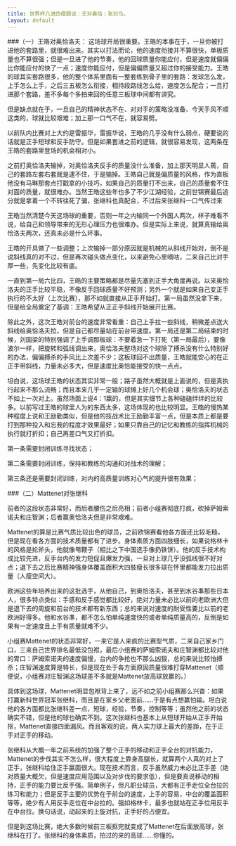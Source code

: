 ```yaml
---
title: 世界杯八进四借题谈：王对奥恰；张对马。
layout: default
---
```


###（一）王皓对奥恰洛夫：
这场球开局很重要。王皓的本事在于，一旦你被打进他的套路里，就很难出来。其实以打法而论，他的速度衔接并不算很快，单板质量也不算很强；但是一旦进了他的节奏，他的回球质量你能应付，但是速度就偏偏比你能应付的快了一点；速度你能应付，但是偏偏质量又超过你的接受能力。王皓的球其实套路很多，他的整个体系里面有一整套练到骨子里的套路：发球怎么发，上手怎么上手，之后三五板怎么衔接，相持段路线怎么给，速度怎么配合；一旦打进那个套路，差不多每个多拍来回的任意三板球中间都有讲究。

但是缺点就在于，一旦自己的精神状态不在、对对手的策略没准备、今天手风不顺这类的，球就比较艰难；加上那一口气不在，就容易劈。

以前队内比赛对上大约是雷振华，雷振华说，王皓的几乎没有什么弱点，硬要说的话就是正手短球和反手防守。但是如果套进之前的逻辑，就很容易发现，这两条在王皓的套路里登场的机会相对小。

之前打奥恰洛夫输掉，对奥恰洛夫反手的质量没什么准备，加上那天明显人蔫，自己的套路左套右套就是逮不住，于是输掉。王皓自己就是偏质量的风格，作为直板他没有马琳那套点打戳拿的小技巧，如果自己的质量打不出来，自己的质量套不住对面的质量，就很难办。当然王皓这些年也多了不少江湖经验，之前世锦赛最后追分就是拿着一个不转往死了骗，张继科也真配合，不过后来张继科一口气传过来

王皓当然清楚今天这场球的重要，否则一年之内输同一个外国人两次，样子难看不说，给自己和领导带来的无形心理压力也很难办。但是实际上来说，就算真输给奥恰洛夫两次，还真未必是什么坏事。

王皓的开具做了一些调整；上次输掉一部分原因就是机械的从斜线开始对，倒不是说斜线真的对不过，但是再次碰头做点变化，以来避免心里嘀咕，二来自己比对手厚一些，先变化比较有底。

一直到第一局六比四，王皓的主要策略都是尽量先塞到正手大角度再说。以来奥恰洛夫的正手比较平稳，不像反手回球质量不好预测；另外一个就是如果自己变正手执行的不太好（上次比赛），那不如就直接从正手开始打。第一局虽然没拿下来，但是给全局奠定了基调：王皓希望从正正手斜线开始展开比赛。

除此之外，这次王皓对前台的速度非常看重：自己上手拉一些斜线，稍微差点送大斜线给奥恰洛夫拉，但是自己都尽量站在前台带速度。第一局还是第二局结束的时候，刘国梁的特别强调了上手调那板球：不要着急一下打死（第一局最后），要像波尔一样，把旋转和弧线调出来，奥恰洛夫整场对这个球除了搏杀没有什么特别好的办法，偏偏搏杀的手风比上次差不少；这板球回不出质量，王皓就能安心的在正正手带斜线，力量未必多大，但是速度比奥恰能接受的快一点点。

坦白说，这场球王皓的状态其实非常一般；路子虽然大概就是上面说的，但是真执行起来不那么流畅；而且本来几乎一定输的球摊上好几个机会球；奥恰洛夫的状态不如上一次对上。虽然场面上说4：1赢的，但是其实细节上各种磕磕绊绊的比较多。以前写过王皓的球里人为的东西太多，这场体现的也比较明显。王皓的慢热某种程度上说和王励勤类似，但是他的技战术比王励勤丰富一点，但是本质上都是要打到那种投入和忘我的程度才效果最好；如果只靠自己的记忆和教练的指挥机械的执行就打折扣；自己再差口气又打折扣。

第一条需要封闭训练寻找状态；

第二条需要封闭训练，保持和教练的沟通和对战术的理解；

第三条还是需要封闭训练，对内的高质量训练对心气的提升很有效果；


###（二）Mattenet对张继科

前者的这段状态非常好，而后者腰伤之后亮相；前者小组赛彻底打疯，砍掉萨姆索诺夫和庄智渊；后者赢奥恰洛夫但是非常艰难。

Mattenet的算是比赛气质比较出色的球员，之前欧锦赛看他各方面还比较毛糙，但是现在看各方面的技术质量都有了进步。身体素质方面四肢细长，如果说格林卡的风格是抡斧头，他就像甩鞭子（相比之下中国选手像扔铁饼）。他的反手技术构成比较先进，反手台内的发力短促且爆发力强，一旦对上球几乎没弧线很不好对点；退下去之后比赛精神强身体覆盖面积大四肢瘦长很多球在怀里都能发力拉出质量（人瘦空间大）。

欧洲这些年培养出来的这批选手，从他自己，到奥恰洛夫，甚至到水谷凖那些日本人，很多特点类似：手感和反手感觉都比较好，绝对力量未必比以前的老欧洲大但是退下去的周旋和前台的技术都有新东西；总的来说对速度的耐受性要比以前的老欧洲好得多。他和水谷凖，都不怎么怕单纯速度快的或者单纯质量高的，反倒是如果有一定速度且上手有质量就难不少。


小组赛Mattenet的状态非常好，一来它是人来疯的比赛型气质，二来自己家乡门口，三来自己世界排名最低没包袱，最后小组赛的萨姆索诺夫和庄智渊都比较对他的胃口：萨姆索诺夫的速度偏慢，台内的争抢也不那么凶狠，总的来说比较怕搏杀；庄智渊速度算是特长，但是现在处于各方面原因质量很难打穿Mattenet（顺便说，小组赛对庄智渊这场球差不多就是Mattenet放高球放赢的。）


具体到这场球，Mattenet明显包袱背上来了，远不如之前小组赛那么兴奋：如果打赢新科世界冠军张继科，而且是在家乡父老面前……于是有点想赢怕输。坦白说他的各方面都比张继科差一点，短球，经验，节奏，控制等等；虽然他之前的状态确实不错，但是他的球也确实不到。这次张继科也基本上从短球开始从正手开始抠，Mattenet直接四面漏风。而且客观的说，两人实力球上最大的差距，在于正手对正手的移动。


张继科从大概一年之前系统的加强了整个正手的移动和正手全台的对抗能力，Mattenet的步伐其实不怎么样，很大程度上靠身高腿长，就算两个人真的对上了正手，张继科给住正手赢面很大。现在技术而言，反手虽然威力未必比正手差（绝对质量大概欠，但是速度应用范围以及对步伐的要求低），但是要真说移动的相持，正手的能力要比反手强。简单例子，但凡职业球员，大都有正手走位全台拉的练习和能力；但是反手主要的优势在于前台的速度，上手的容易，中台的覆盖面积等等，绝少有人用反手走位在中台拉的。强如格林卡，最多也就站在正手位用反手在中台拉。换句话说，动起来的上旋对抗，正手好的占便宜。

但是到这场比赛，绝大多数时候前三板抠完就变成了Mattenet在后面放高球，张继科在打了。张继科的身体素质，拍过的来的高球……你懂的。